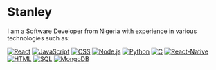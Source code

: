 # Stanley 
I am a Software Developer from Nigeria with experience in various technologies such as:

[![React](https://img.shields.io/badge/-React-61DAFB?style=flat&logo=react)](https://reactjs.org/)  [![JavaScript](https://img.shields.io/badge/-JavaScript-F7DF1E?style=flat&logo=javascript)](https://developer.mozilla.org/en-US/docs/Web/JavaScript)  [![CSS](https://img.shields.io/badge/-CSS-1572B6?style=flat&logo=css3)](https://developer.mozilla.org/en-US/docs/Web/CSS)  [![Node.js](https://img.shields.io/badge/-Node.js-339933?style=flat&logo=node.js)](https://nodejs.org/)  [![Python](https://img.shields.io/badge/-Python-3776AB?style=flat&logo=python)](https://www.python.org/)  [![C](https://img.shields.io/badge/-C-00599C?style=flat&logo=c)](https://en.wikipedia.org/wiki/C_(programming_language))  [![React-Native](https://img.shields.io/badge/-React-Native-61DAFB?style=flat&logo=react)](https://reactnative.dev/)  [![HTML](https://img.shields.io/badge/-HTML-E34F26?style=flat&logo=html5)](https://developer.mozilla.org/en-US/docs/Web/HTML)  [![SQL](https://img.shields.io/badge/-SQL-007ACC?style=flat&logo=sql)](https://en.wikipedia.org/wiki/SQL)  [![MongoDB](https://img.shields.io/badge/-MongoDB-47A248?style=flat&logo=mongodb)](https://www.mongodb.com/)

<!--[![Anurag's GitHub stats](https://github-readme-stats.vercel.app/api?username=stan6453)](https://github.com/stan6453/github-readme-stats)-->
